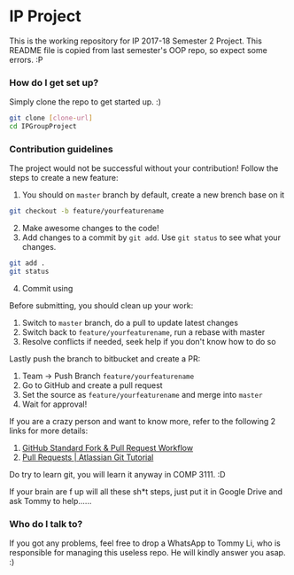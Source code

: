# IP Project #

This is the working repository for IP 2017-18 Semester 2 Project. This README file is copied from last semester's OOP repo, so expect some errors. :P

### How do I get set up? ###

Simply clone the repo to get started up. :)

```bash
git clone [clone-url]
cd IPGroupProject
```

### Contribution guidelines ###

The project would not be successful without your contribution! Follow the steps to create a new feature:

1.  You should on `master` branch by default, create a new brench base on it
```bash
git checkout -b feature/yourfeaturename
```
2.  Make awesome changes to the code!
3.  Add changes to a commit by `git add`. Use `git status` to see what your changes.
```bash
git add .
git status
```
4.  Commit using


Before submitting, you should clean up your work:

1.  Switch to `master` branch, do a pull to update latest changes
2.  Switch back to `feature/yourfeaturename`, run a rebase with master
3.  Resolve conflicts if needed, seek help if you don't know how to do so

Lastly push the branch to bitbucket and create a PR:

1.  Team -> Push Branch `feature/yourfeaturename`
2.  Go to GitHub and create a pull request
3.  Set the source as `feature/yourfeaturename` and merge into `master`
4.  Wait for approval!

If you are a crazy person and want to know more, refer to the following 2 links for more details:

1.  [GitHub Standard Fork & Pull Request Workflow](https://gist.github.com/Chaser324/ce0505fbed06b947d962)
2.  [Pull Requests | Atlassian Git Tutorial](https://www.atlassian.com/git/tutorials/making-a-pull-request)

Do try to learn git, you will learn it anyway in COMP 3111. :D

If your brain are f up will all these sh*t steps, just put it in Google Drive and ask Tommy to help......


### Who do I talk to? ###

If you got any problems, feel free to drop a WhatsApp to Tommy Li, who is responsible for managing this useless repo. He will kindly answer you asap. :)

